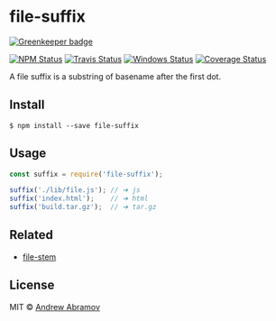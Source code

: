 file-suffix
===========

[![Greenkeeper badge](https://badges.greenkeeper.io/blond/file-suffix.svg)](https://greenkeeper.io/)

[![NPM Status][npm-img]][npm]
[![Travis Status][test-img]][travis]
[![Windows Status][appveyor-img]][appveyor]
[![Coverage Status][coverage-img]][coveralls]

[npm]:          https://www.npmjs.org/package/file-suffix
[npm-img]:      https://img.shields.io/npm/v/file-suffix.svg

[travis]:       https://travis-ci.org/blond/file-suffix
[test-img]:     https://img.shields.io/travis/blond/file-suffix.svg?label=tests

[appveyor]:     https://ci.appveyor.com/project/blond/file-suffix
[appveyor-img]: http://img.shields.io/appveyor/ci/blond/file-suffix.svg?style=flat&label=windows

[coveralls]:    https://coveralls.io/r/blond/file-suffix
[coverage-img]: https://img.shields.io/coveralls/blond/file-suffix.svg

A file suffix is a substring of basename after the first dot.

Install
-------

```
$ npm install --save file-suffix
```

Usage
-----

```js
const suffix = require('file-suffix');

suffix('./lib/file.js'); // ➜ js
suffix('index.html');    // ➜ html
suffix('build.tar.gz');  // ➜ tar.gz
```

Related
-------

* [file-stem](https://github.com/blond/file-stem)

License
-------

MIT © [Andrew Abramov](https://github.com/blond)
